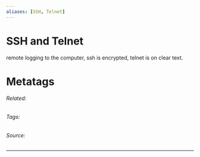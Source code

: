 ```yaml
---
aliases: [SSH, Telnet]
---
```

# SSH and Telnet
remote logging to the computer, ssh is encrypted, telnet is on clear text.











# Metatags
###### Related: 
###### Tags: 
###### Source: 

---